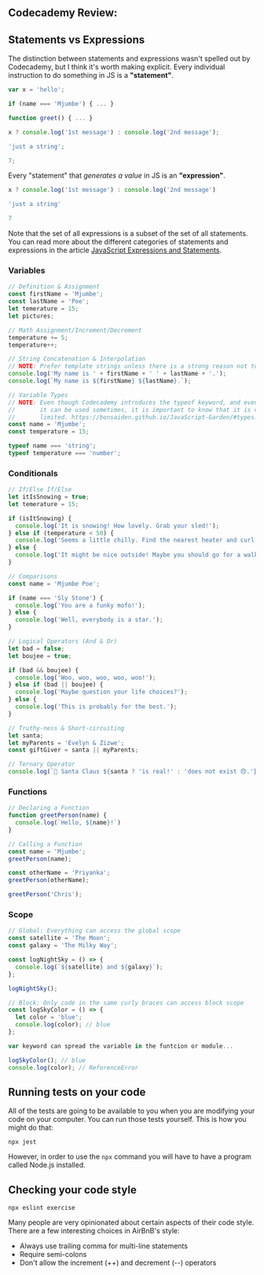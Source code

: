 ## Codecademy Review:

## Statements vs Expressions

The distinction between statements and expressions wasn't spelled out by Codecademy, but I think it's worth making explicit. Every individual instruction to do something in JS is a **"statement"**.

```js
var x = 'hello';
```
```js
if (name === 'Mjumbe') { ... }
```
```js
function greet() { ... }
```
```js
x ? console.log('1st message') : console.log('2nd message');
```
```js
'just a string';
```
```js
7;
```

Every "statement" that _generates a value_ in JS is an **"expression"**.

```js
x ? console.log('1st message') : console.log('2nd message')
```
```js
'just a string'
```
```js
7
```

Note that the set of all expressions is a subset of the set of all statements. You can read more about the different categories of statements and expressions in the article [JavaScript Expressions and Statements](https://medium.com/launch-school/javascript-expressions-and-statements-4d32ac9c0e74).

### Variables
```js
// Definition & Assignment
const firstName = 'Mjumbe';
const lastName = 'Poe';
let temerature = 15;
let pictures;

// Math Assignment/Increment/Decrement
temperature += 5;
temperature++;

// String Concatenation & Interpolation
// NOTE: Prefer template strings unless there is a strong reason not to.
console.log('My name is ' + firstName + ' ' + lastName + '.');
console.log(`My name is ${firstName} ${lastName}.`);

// Variable Types
// NOTE: Even though Codecademy introduces the typeof keyword, and even though
//       it can be used sometimes, it is important to know that it is very
//       limited. https://bonsaiden.github.io/JavaScript-Garden/#types.typeof
const name = 'Mjumbe';
const temperature = 15;

typeof name === 'string';
typeof temperature === 'number';
```

### Conditionals
```js
// If/Else If/Else
let itIsSnowing = true;
let temerature = 15;

if (isItSnowing) {
  console.log('It is snowing! How lovely. Grab your sled!');
} else if (temperature < 50) {
  console.log('Seems a little chilly. Find the nearest heater and curl up with a book.')
} else {
  console.log('It might be nice outside! Maybe you should go for a walk.')
}

// Comparisons
const name = 'Mjumbe Poe';

if (name === 'Sly Stone') {
  console.log('You are a funky mofo!');
} else {
  console.log('Well, everybody is a star.');
}

// Logical Operators (And & Or)
let bad = false;
let boujee = true;

if (bad && boujee) {
  console.log('Woo, woo, woo, woo, woo!');
} else if (bad || boujee) {
  console.log('Maybe question your life choices?');
} else {
  console.log('This is probably for the best.');
}

// Truthy-ness & Short-circuiting
let santa;
let myParents = 'Evelyn & Zizwe';
const giftGiver = santa || myParents;

// Ternary Operator
console.log(`🎅 Santa Claus ${santa ? 'is real!' : 'does not exist 😞.'}`);
```

### Functions

```js
// Declaring a Function
function greetPerson(name) {
  console.log(`Hello, ${name}!`)
}

// Calling a Function
const name = 'Mjumbe';
greetPerson(name);

const otherName = 'Priyanka';
greetPerson(otherName);

greetPerson('Chris');
```

### Scope
```js
// Global: Everything can access the global scope
const satellite = 'The Moon';
const galaxy = 'The Milky Way';

const logNightSky = () => {
  console.log(`${satellite} and ${galaxy}`);
};

logNightSky();

// Block: Only code in the same curly braces can access block scope
const logSkyColor = () => {
  let color = 'blue';
  console.log(color); // blue
};

var keyword can spread the variable in the funtcion or module...

logSkyColor(); // blue
console.log(color); // ReferenceError
```

## Running tests on your code

All of the tests are going to be available to you when you are modifying your code on your computer. You can run those tests yourself. This is how you might do that:

```
npx jest
```

However, in order to use the `npx` command you will have to have a program called Node.js installed.

## Checking your code style

```
npx eslint exercise
```

Many people are very opinionated about certain aspects of their code style. There are a few interesting choices in AirBnB's style:
- Always use trailing comma for multi-line statements
- Require semi-colons
- Don't allow the increment (++) and decrement (--) operators
